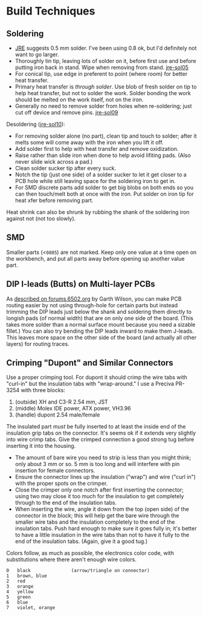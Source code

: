 Build Techniques
================

Soldering
---------

- [JRE] suggests 0.5 mm solder. I've been using 0.8 ok, but I'd
  definitely not want to go larger.
- Thoroughly tin tip, leaving lots of solder on it, before first use
  and before putting iron back in stand. Wipe when removing from
  stand. [jre-sol05]
- For conical tip, use edge in preferent to point (where room) for
  better heat transfer.
- Primary heat transfer is _through solder_. Use blob of fresh solder
  on tip to help heat transfer, but not to solder the work. Solder
  bonding the work should be melted on the work itself, not on the iron.
- Generally no need to remove solder from holes when re-soldering;
  just cut off device and remove pins. [jre-sol09]

Desoldering ([jre-sol10]):
- For removing solder alone (no part), clean tip and touch to solder;
  after it melts some will come away with the iron when you lift it off.
- Add solder first to help with heat transfer and remove oxidization.
- Raise rather than slide iron when done to help avoid lifiting pads.
  (Also never slide wick across a pad.)
- Clean solder sucker tip after every suck.
- Notch the tip (just one side) of a solder sucker to let it get
  closer to a PCB hole while still leaving space for the soldering
  iron to get in.
- For SMD discrete parts add solder to get big blobs on both ends so
  you can then touch/melt both at once with the iron. Put solder on
  iron tip for heat xfer before removing part.

Heat shrink can also be shrunk by rubbing the shank of the soldering
iron against not (not too slowly).

[jre]: https://josepheoff.github.io/posts/howtosolder-toc
[jre-sol05]: https://josepheoff.github.io/posts/howtosolder-5getstarted
[jre-sol09]: https://josepheoff.github.io/posts/howtosolder-9throughhole-remove
[jre-sol10]: https://josepheoff.github.io/posts/howtosolder-10soldersucker


SMD
---

Smaller parts (<`0805`) are not marked. Keep only one value at a time
open on the workbench, and put all parts away before opening up
another value part.


DIP I-leads (Butts) on Multi-layer PCBs
---------------------------------------

As [described on forums.6502.org][gw-ilead] by Garth Wilson, you can
make PCB routing easier by not using through-hole for certain parts
but instead trimming the DIP leads just below the shank and soldering
them directly to longish pads (of normal width) that are on only one
side of the board. (This takes more solder than a normal surface mount
because you need a sizable fillet.) You can also try bending the DIP
leads inward to make them J-leads. This leaves more space on the other
side of the board (and actually all other layers) for routing traces.

[gw-ilead]: http://forum.6502.org/viewtopic.php?f=12&t=5923&start=45#p73277


Crimping "Dupont" and Similar Connectors
----------------------------------------

Use a proper crimping tool. For dupont it should crimp the wire tabs
with "curl-in" but the insulation tabs with "wrap-around." I use a
Preciva PR-3254 with three blocks:
1. (outside) XH and C3-R 2.54 mm, JST
2. (middle) Molex IDE power, ATX power, VH3.96
3. (handle) dupont 2.54 male/female

The insulated part _must_ be fully inserted to at least the inside end
of the insulation grip tabs on the connector. It's seems ok if it
extends very slightly into wire crimp tabs. Give the crimped
connection a good strong tug before inserting it into the housing.
- The amount of bare wire you need to strip is less than you might
  think; only about 3 mm or so. 5 mm is too long and will interfere
  with pin insertion for female connectors.
- Ensure the connector lines up the insulation ("wrap") and wire
  ("curl in") with the proper spots on the crimper.
- Close the crimper only one notch after first inserting the
  connector; using two may close it too much for the insulation to get
  completely through to the end of the insulation tabs.
- When inserting the wire, angle it down from the top (open side) of
  the connector in the block; this will help get the bare wire through
  the smaller wire tabs and the insulation completely to the end of
  the insulation tabs. Push hard enough to make sure it goes fully in;
  it's better to have a little insulation in the wire tabs than not to
  have it fully to the end of the insulation tabs. (Again, give it a
  good tug.)

Colors follow, as much as possible, the electronics color code, with
substitutions where there aren't enough wire colors.

    0   black               (arrow/triangle on connector)
    1   brown, blue
    2   red
    3   orange
    4   yellow
    5   green
    6   blue
    7   violet, orange

